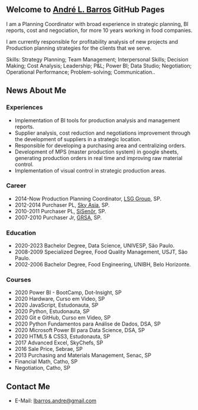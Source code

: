 ## Welcome to [André L. Barros](https://github.com/lbarrosandre) GitHub Pages

I am a Planning Coordinator with broad experience in strategic planning, BI reports, cost and negociation, for more 10 years working in food companies. 

I am currently responsible for profitability analysis of new projects and Production planning strategies for the clients that we serve.

Skills: Strategy Planning; Team Management; Interpersonal Skills; Decision Making; Cost Analysis; Leadership; P&L; Power BI; Data Studio; Negotiation; Operational Performance;  Problem-solving; Communication..

## News About Me
### Experiences
* Implementation of BI tools for production analysis and management reports.
* Supplier analysis, cost reduction and negotiations improvement through the development of suppliers in a strategic location.
* Responsible for developing a purchasing area and centralizing orders.
* Development of MPS (master production system) in google sheets, generating production orders in real time and improving raw material control.
* Implementation of visual control in strategic production areas.

### Career
* 2014-Now  Production Planning Coordinator,  [LSG Group](https://www.lsg-group.com), SP.
* 2012-2014  Purchaser PL, [Sky Asia](http://www.skyasia.com.br), SP.
* 2010-2011  Purchaser PL, [SiSenõr](https://sisenor.com.br), SP.
* 2007-2010  Purchaser Jr, [GRSA](http://www.grsa.com.br), SP.

### Education
* 2020-2023 Bachelor Degree, Data Science, UNIVESP, São Paulo.
* 2008-2009 Specialized Degree, Food Quality Management, USJT, São Paulo.
* 2002-2006 Bachelor Degree, Food Engineering, UNIBH, Belo Horizonte.

### Courses
* 2020 Power BI - BootCamp, Dot-Insight, SP 
* 2020 Hardware, Curso em Video, SP
* 2020 JavaScript, Estudonauta, SP
* 2020 Python, Estudonauta, SP
* 2020 Git e GitHub, Curso em Video, SP
* 2020 Python Fundamentos para Análise de Dados, DSA, SP
* 2020 Microsoft Power BI para Data Science, DSA, SP
* 2020 HTML5 & CSS3, Estudonauta, SP
* 2017 Advanced Excel, SkyChefs, SP
* 2016 Sale Price, Sebrae, SP
* 2013 Purchasing and Materials Management, Senac, SP
* Financial Math, Catho, SP
* Negotiation, Catho, SP

## Contact Me
* E-Mail: lbarros.andre@gmail.com


